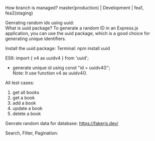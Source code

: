 How branch is managed?
master(production) | Development  | fea1, fea2(staging)

Genrating random ids using uuid:  
What is uuid package?
To generate a random ID in an Express.js application, 
you can use the uuid package, which is a good choice for generating unique identifiers.

Install the uuid package:
Terminal: npm install uuid

ES6: import { v4 as uuidv4 } from 'uuid';
- generate unique id using const "id = uuidv4()";    
Note: It use function v4 as uuidv4(). 

All test cases: 
1. get all books
2. get a book
3. add a book
4. update a book
5. delete a book

Genrate random data for database:
https://fakerjs.dev/

Search, Filter, Pagination:







